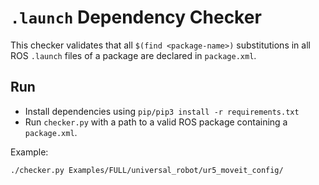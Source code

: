 # `.launch` Dependency Checker

This checker validates that all `$(find <package-name>)` substitutions in all ROS `.launch` files of a package are declared in `package.xml`.

## Run

- Install dependencies using `pip/pip3 install -r requirements.txt`
- Run `checker.py` with a path to a valid ROS package containing a `package.xml`.

Example:

```bash
./checker.py Examples/FULL/universal_robot/ur5_moveit_config/
```
